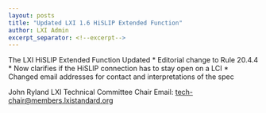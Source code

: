 ```yaml
---
layout: posts
title: "Updated LXI 1.6 HiSLIP Extended Function"
author: LXI Admin
excerpt_separator: <!--excerpt-->
---
```


The LXI HiSLIP Extended Function Updated
    * Editorial change to Rule 20.4.4
		* Now clarifies if the HiSLIP connection has to stay open on a LCI
		* Changed email addresses for contact and interpretations of the spec 

<!--excerpt-->


John Ryland
LXI Technical Committee Chair
Email: tech-chair@members.lxistandard.org


